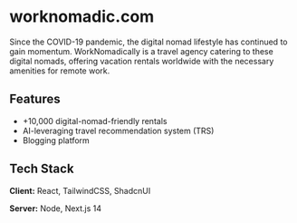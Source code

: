 # worknomadic.com

Since the COVID-19 pandemic, the digital nomad lifestyle has continued to gain momentum. WorkNomadically is a travel agency catering to these digital nomads, offering vacation rentals worldwide with the necessary amenities for remote work.

## Features

- +10,000 digital-nomad-friendly rentals
- AI-leveraging travel recommendation system (TRS)
- Blogging platform

## Tech Stack

**Client:** React, TailwindCSS, ShadcnUI

**Server:** Node, Next.js 14
